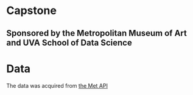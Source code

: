 # Capstone
## Sponsored by the Metropolitan Museum of Art and UVA School of Data Science

# Data
The data was acquired from [the Met API](https://metmuseum.github.io/)
